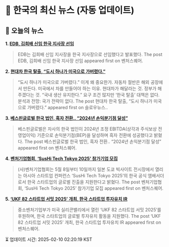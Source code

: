 # 📢 한국의 최신 뉴스 (자동 업데이트)

## 📰 오늘의 뉴스
**1. [EDB, 김희배 신임 한국 지사장 선임](https://www.venturesquare.net/956072)**
> EDB는 김희배 신임 지사장을 한국 지사장으로 선임했다고 발표했다.
The post EDB, 김희배 신임 한국 지사장 선임 appeared first on 벤처스퀘어.

**2. [현대차 한국 탈출, “도시 하나가 미국으로 가버렸다.”](https://slownews.kr/126932)**
> “도시 하나가 미국으로 가버렸다.” 이게 왜 중요한가. 자동차 절반은 해외 공장에서 만든다. 미국에서 차를 만들어야 하는 이유. 현대차가 해달라는 것. 정부가 해주겠다는 것. “국내 생산 유지한다.” 요구 조건 많지만 ‘한국 탈출’ 대책은 없다. 분석과 전망: 국가 전략이 없다.
The post 현대차 한국 탈출, “도시 하나가 미국으로 가버렸다.” appeared first on 슬로우뉴스..

**3. [베스핀글로벌 한국 법인, 흑자 전환.. “2024년 손익분기점 달성”](https://www.venturesquare.net/953604)**
> 베스핀글로벌은 자사의 한국 법인이 2024년 조정 EBITDA(상각과 주식보상 전 영업이익) 기준으로 손익분기점(BEP)을 달성하며 흑자 전환에 성공했다고 밝혔다.
The post 베스핀글로벌 한국 법인, 흑자 전환.. “2024년 손익분기점 달성” appeared first on 벤처스퀘어.

**4. [벤처기업협회, ‘SusHi Tech Tokyo 2025’ 참가기업 모집](https://www.venturesquare.net/955161)**
> (사)벤처기업협회는 5월 8일부터 10일까지 일본 도쿄 빅사이트 전시장에서 열리는 아시아 스타트업 컨퍼런스 ‘SusHi Tech Tokyo 2025’의 한국 공식 앰배서더로서 한국 스타트업의 글로벌 진출을 지원한다고 밝혔다.
The post 벤처기업협회, ‘SusHi Tech Tokyo 2025’ 참가기업 모집 appeared first on 벤처스퀘어.

**5. [‘UKF 82 스타트업 서밋 2025’ 개최, 한국 스타트업 투자유치 IR](https://www.venturesquare.net/954057)**
> 중소벤처기업부가 미국 실리콘밸리에서 열린 ‘UKF 82 스타트업 서밋 2025’를 후원하며, 한국 스타트업의 글로벌 투자유치 활동을 지원했다.
The post ‘UKF 82 스타트업 서밋 2025’ 개최, 한국 스타트업 투자유치 IR appeared first on 벤처스퀘어.


⏳ 업데이트 시간: 2025-02-10 02:20:19 KST
